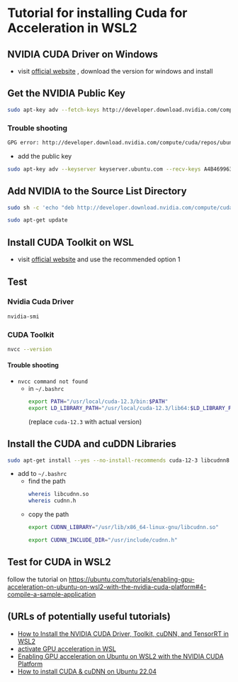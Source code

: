 # Tutorial for installing Cuda for Acceleration in WSL2 

## NVIDIA CUDA Driver on Windows 
- visit [official website](https://www.nvidia.com/Download/index.aspx?lang=en-us ) , download the version for windows and install 

## Get the NVIDIA Public Key 
```bash
sudo apt-key adv --fetch-keys http://developer.download.nvidia.com/compute/cuda/repos/ubuntu1804/x86_64/7fa2af80.pub 
```
### Trouble shooting 
```bash
GPG error: http://developer.download.nvidia.com/compute/cuda/repos/ubuntu1804/x86_64 InRelease: The following signatures couldn't be verified because the public key is not available: NO_PUBKEY A4B469963BF863CC
```
- add the public key 
```bash
sudo apt-key adv --keyserver keyserver.ubuntu.com --recv-keys A4B469963BF863CC
```

## Add NVIDIA to the Source List Directory 
```bash
sudo sh -c 'echo "deb http://developer.download.nvidia.com/compute/cuda/repos/ubuntu1804/x86_64 /" > /etc/apt/sources.list.d/cuda.list'
```
```bash
sudo apt-get update
```

## Install CUDA Toolkit on WSL 
- visit [official website](https://docs.nvidia.com/cuda/wsl-user-guide/index.html#cuda-support-for-wsl-2) and use the recommended option 1 

## Test 
### Nvidia Cuda Driver 
```bash
nvidia-smi
```
### CUDA Toolkit 
```bash
nvcc --version
```
#### Trouble shooting 
- `nvcc command not found` 
	- in `~/.bashrc` 
		```bash
		export PATH="/usr/local/cuda-12.3/bin:$PATH"
		export LD_LIBRARY_PATH="/usr/local/cuda-12.3/lib64:$LD_LIBRARY_PATH"
		```
		(replace `cuda-12.3` with actual version) 

## Install the CUDA and cuDDN Libraries 
```bash
sudo apt-get install --yes --no-install-recommends cuda-12-3 libcudnn8 libcudnn8-dev
```
- add to `~/.bashrc` 
	- find the path 
		```bash
		whereis libcudnn.so
		whereis cudnn.h
		```
	- copy the path 
		```bash
		export CUDNN_LIBRARY="/usr/lib/x86_64-linux-gnu/libcudnn.so"
		```
		```bash
		export CUDNN_INCLUDE_DIR="/usr/include/cudnn.h"
		```

## Test for CUDA in WSL2 
follow the tutorial on https://ubuntu.com/tutorials/enabling-gpu-acceleration-on-ubuntu-on-wsl2-with-the-nvidia-cuda-platform#4-compile-a-sample-application 

## (URLs of potentially useful tutorials) 
- [How to Install the NVIDIA CUDA Driver, Toolkit, cuDNN, and TensorRT in WSL2](https://medium.com/swlh/how-to-install-the-nvidia-cuda-toolkit-11-in-wsl2-88292cf4ab77 ) 
- [activate GPU acceleration in WSL](https://www.cnblogs.com/ms-qwq/p/17485814.html ) 
- [Enabling GPU acceleration on Ubuntu on WSL2 with the NVIDIA CUDA Platform](https://ubuntu.com/tutorials/enabling-gpu-acceleration-on-ubuntu-on-wsl2-with-the-nvidia-cuda-platform#2-install-the-appropriate-windows-vgpu-driver-for-wsl ) 
- [How to install CUDA & cuDNN on Ubuntu 22.04](https://gist.github.com/denguir/b21aa66ae7fb1089655dd9de8351a202) 
